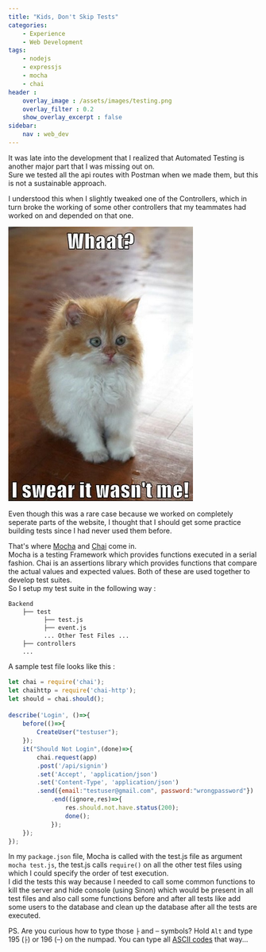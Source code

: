 ```yaml
---
title: "Kids, Don't Skip Tests"
categories:
    - Experience
    - Web Development
tags:
    - nodejs
    - expressjs
    - mocha
    - chai
header : 
    overlay_image : /assets/images/testing.png
    overlay_filter : 0.2
    show_overlay_excerpt : false
sidebar:
    nav : web_dev
---
```


It was late into the development that I realized that Automated Testing is another major part that I was missing out on.  
Sure we tested all the api routes with Postman when we made them, but this is not a sustainable approach.  

I understood this when I slightly tweaked one of the Controllers, which in turn broke the working of some other controllers that my teammates had worked on and depended on that one.  

![Cat Meme](/assets/images/wasnt_me_cat.jpg)  

Even though this was a rare case because we worked on completely seperate parts of the website, I thought that I should get some practice building tests since I had never used them before.  

That's where [Mocha](https://mochajs.org/#getting-started) and [Chai](https://www.chaijs.com/) come in.  
Mocha is a testing Framework which provides functions executed in a serial fashion. Chai is an assertions library which provides functions that compare the actual values and expected values. Both of these are used together to develop test suites.  
So I setup my test suite in the following way : 
```
Backend 
    ├── test
          ├── test.js
          ├── event.js
          ... Other Test Files ...
    ├── controllers
    ...
```

A sample test file looks like this : 

```javascript
let chai = require('chai');
let chaihttp = require('chai-http');
let should = chai.should();

describe('Login', ()=>{
    before(()=>{
        CreateUser("testuser");
    });
    it("Should Not Login",(done)=>{
        chai.request(app)
        .post('/api/signin')
        .set('Accept', 'application/json')
        .set('Content-Type', 'application/json')
        .send({email:"testuser@gmail.com", password:"wrongpassword"})
            .end((ignore,res)=>{
                res.should.not.have.status(200);
                done();
            });
    });
});
```
In my `package.json` file, Mocha is called with the test.js file as argument `mocha test.js`, the test.js calls `require()` on all the other test files using which I could specify the order of test execution.  
I did the tests this way because I needed to call some common functions to kill the server and hide console (using Sinon) which would be present in all test files and also call some functions before and after all tests like add some users to the database and clean up the database after all the tests are executed.  

PS. Are you curious how to type those `├` and `─` symbols? Hold `Alt` and type 195 (`├`) or 196 (`─`) on the numpad. You can type all [ASCII codes](https://theasciicode.com.ar/) that way...